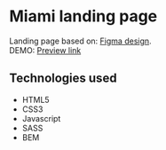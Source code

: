 # Miami landing page

Landing page based on: [Figma design](https://www.figma.com/file/nHz8bflIwJaWP3P99vKTH5/miami_home_new?node-id=16033%3A3).  
DEMO: [Preview link](https://daerniss.github.io/layout_miami/)

## Technologies used

* HTML5
* CSS3
* Javascript
* SASS
* BEM
